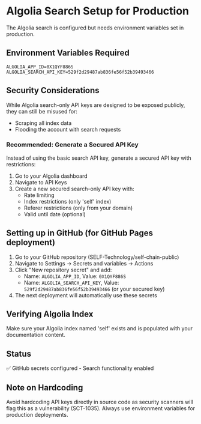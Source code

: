 # Algolia Search Setup for Production

The Algolia search is configured but needs environment variables set in production.

## Environment Variables Required

```
ALGOLIA_APP_ID=0X1QYF886S
ALGOLIA_SEARCH_API_KEY=529f2d29487ab836fe56f52b39493466
```

## Security Considerations

While Algolia search-only API keys are designed to be exposed publicly, they can still be misused for:
- Scraping all index data
- Flooding the account with search requests

### Recommended: Generate a Secured API Key

Instead of using the basic search API key, generate a secured API key with restrictions:

1. Go to your Algolia dashboard
2. Navigate to API Keys
3. Create a new secured search-only API key with:
   - Rate limiting
   - Index restrictions (only 'self' index)
   - Referer restrictions (only from your domain)
   - Valid until date (optional)

## Setting up in GitHub (for GitHub Pages deployment)

1. Go to your GitHub repository (SELF-Technology/self-chain-public)
2. Navigate to Settings → Secrets and variables → Actions
3. Click "New repository secret" and add:
   - Name: `ALGOLIA_APP_ID`, Value: `0X1QYF886S`
   - Name: `ALGOLIA_SEARCH_API_KEY`, Value: `529f2d29487ab836fe56f52b39493466` (or your secured key)
4. The next deployment will automatically use these secrets

## Verifying Algolia Index

Make sure your Algolia index named 'self' exists and is populated with your documentation content.

## Status

✅ GitHub secrets configured - Search functionality enabled

## Note on Hardcoding

Avoid hardcoding API keys directly in source code as security scanners will flag this as a vulnerability (SCT-1035). Always use environment variables for production deployments.